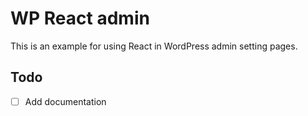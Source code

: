 # WP React admin

This is an example for using React in WordPress admin setting pages.

## Todo

- [ ] Add documentation